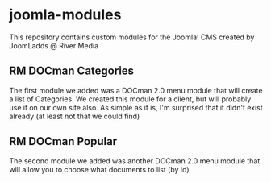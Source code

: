 joomla-modules
=================================

This repository contains custom modules for the Joomla! CMS created by JoomLadds @ River Media

## RM DOCman Categories

The first module we added was a DOCman 2.0 menu module that will create a list of Categories. We created this module for a client, but will probably use it on our own site also. As simple as it is, I'm surprised that it didn't exist already (at least not that we could find)

## RM DOCman Popular

The second module we added was another DOCman 2.0 menu module that will allow you to choose what documents to list (by id)
